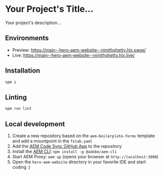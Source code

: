 # Your Project's Title...
Your project's description...

## Environments
- Preview: https://main--hero-aem-website--nimithshetty.hlx.page/
- Live: https://main--hero-aem-website--nimithshetty.hlx.live/

## Installation

```sh
npm i
```

## Linting

```sh
npm run lint
```

## Local development

1. Create a new repository based on the `aem-boilerplate-forms` template and add a mountpoint in the `fstab.yaml`
1. Add the [AEM Code Sync GitHub App](https://github.com/apps/aem-code-sync) to the repository
1. Install the [AEM CLI](https://github.com/adobe/helix-cli): `npm install -g @adobe/aem-cli`
1. Start AEM Proxy: `aem up` (opens your browser at `http://localhost:3000`)
1. Open the `hero-aem-website` directory in your favorite IDE and start coding :)
